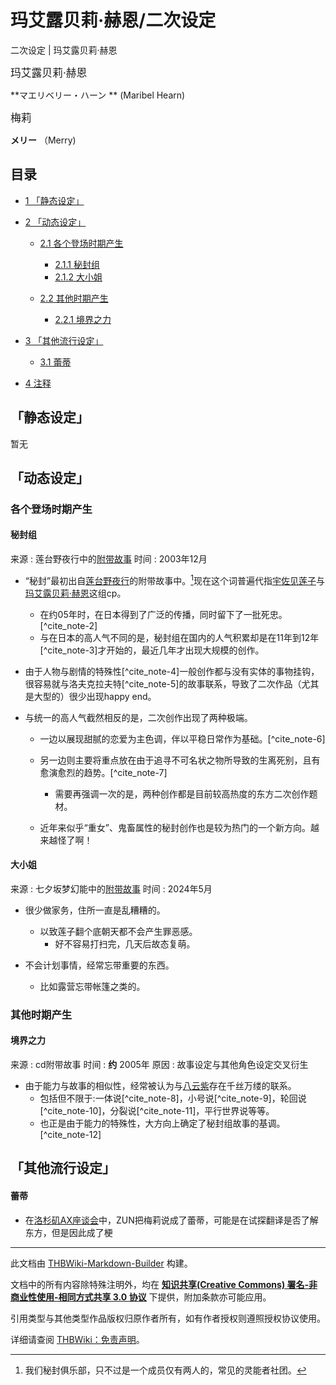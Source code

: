 # 玛艾露贝莉·赫恩/二次设定

<!-- source html: G:\repos\THBWiki-Markdown-Builder\THBWikiMarkdown\Temp\main\8\87\ns0%3A%E7%8E%9B%E8%89%BE%E9%9C%B2%E8%B4%9D%E8%8E%89%C2%B7%E8%B5%AB%E6%81%A9%2F%E4%BA%8C%E6%AC%A1%E8%AE%BE%E5%AE%9A.html -->

二次设定 | 玛艾露贝莉·赫恩

  
<big>玛艾露贝莉·赫恩</big>  

 **マエリベリー・ハーン **  (Maribel Hearn)  

<big>梅莉</big>  

 **メリー** （Merry)
  

## 目录

- [1 「静态设定」](#「静态设定」)
- [2 「动态设定」](#「动态设定」)

  - [2.1 各个登场时期产生](#各个登场时期产生)

    - [2.1.1 秘封组](#秘封组)
    - [2.1.2 大小姐](#大小姐)



  - [2.2 其他时期产生](#其他时期产生)

    - [2.2.1 境界之力](#境界之力)






- [3 「其他流行设定」](#「其他流行设定」)

  - [3.1 蕾蒂](#蕾蒂)



- [4 注释](#注释)




## 「静态设定」
  
暂无
  

## 「动态设定」
### 各个登场时期产生
#### 秘封组
来源
: 莲台野夜行中的[附带故事](./莲台野夜行-附带故事.md)
时间
: 2003年12月

- “秘封”最初出自[莲台野夜行](./莲台野夜行.md)的附带故事中。[^cite_note-1]现在这个词普遍代指[宇佐见莲子](./宇佐见莲子.md)与[玛艾露贝莉·赫恩](./玛艾露贝莉·赫恩.md)这组cp。
  - 在约05年时，在日本得到了广泛的传播，同时留下了一批死忠。[^cite_note-2]
  - 与在日本的高人气不同的是，秘封组在国内的人气积累却是在11年到12年[^cite_note-3]才开始的，最近几年才出现大规模的创作。

- 由于人物与剧情的特殊性[^cite_note-4]一般创作都与没有实体的事物挂钩，很容易就与洛夫克拉夫特[^cite_note-5]的故事联系，导致了二次作品（尤其是大型的）很少出现happy end。
- 与统一的高人气截然相反的是，二次创作出现了两种极端。
  - 一边以展现甜腻的恋爱为主色调，伴以平稳日常作为基础。[^cite_note-6]
  - 另一边则主要将重点放在由于追寻不可名状之物所导致的生离死别，且有愈演愈烈的趋势。[^cite_note-7]
    - 需要再强调一次的是，两种创作都是目前较高热度的东方二次创作题材。

  - 近年来似乎“重女”、鬼畜属性的秘封创作也是较为热门的一个新方向。越来越怪了啊！


#### 大小姐
来源
: 七夕坂梦幻能中的[附带故事](./七夕坂梦幻能-附带故事.md)
时间
: 2024年5月

- 很少做家务，住所一直是乱糟糟的。
  - 以致莲子翻个底朝天都不会产生罪恶感。
    - 好不容易打扫完，几天后故态复萌。


- 不会计划事情，经常忘带重要的东西。
  - 比如露营忘带帐篷之类的。


### 其他时期产生
#### 境界之力
来源
: cd附带故事
时间
:  **约** 2005年
原因
: 故事设定与其他角色设定交叉衍生

- 由于能力与故事的相似性，经常被认为与[八云紫](./八云紫.md)存在千丝万缕的联系。
  - 包括但不限于:一体说[^cite_note-8]，小号说[^cite_note-9]，轮回说[^cite_note-10]，分裂说[^cite_note-11]，平行世界说等等。
  - 也正是由于能力的特殊性，大方向上确定了秘封组故事的基调。[^cite_note-12]


## 「其他流行设定」
#### 蕾蒂
- 在[洛杉矶AX座谈会](./洛杉矶AX座谈会.md)中，ZUN把梅莉说成了蕾蒂，可能是在试探翻译是否了解东方，但是因此成了梗


[^cite_note-1]: 我们秘封俱乐部，只不过是一个成员仅有两人的，常见的灵能者社团。





---

此文档由 [THBWiki-Markdown-Builder](https://github.com/Delsin-Yu/THBWiki-Markdown-Builder) 构建。

文档中的所有内容除特殊注明外，均在 [**知识共享(Creative Commons) 署名-非商业性使用-相同方式共享 3.0 协议**](https://creativecommons.org/licenses/by-sa/3.0/deed.zh-hans) 下提供，附加条款亦可能应用。

引用类型与其他类型作品版权归原作者所有，如有作者授权则遵照授权协议使用。

详细请查阅 [THBWiki：免责声明](https://thbwiki.cc/THBWiki:%E5%85%8D%E8%B4%A3%E5%A3%B0%E6%98%8E)。

